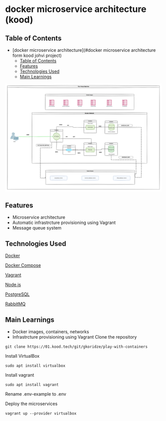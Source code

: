 # docker microservice architecture (kood)

## Table of Contents
- [docker microservice architecture](#docker microservice architecture form kood johvi project)
  - [Table of Contents](#table-of-contents)
  - [Features](#features)
  - [Technologies Used](#technologies-used)
  - [Main Learnings](#main-learnings)


![image](./assets/images/architecture.png)

## Features
- Microservice architecture
- Automatic infrastrcture provisioning using Vagrant
- Message queue system

## Technologies Used

[Docker](https://www.docker.com/)

[Docker Compose](https://docs.docker.com/compose/)

[Vagrant](https://www.vagrantup.com/)

[Node.js](https://nodejs.org/en)

[PostgreSQL](https://www.postgresql.org/)

[RabbitMQ](https://www.rabbitmq.com/)


## Main Learnings
- Docker images, containers, networks
- Infrastrcture provisioning using Vagrant
Clone the repository
```
git clone https://01.kood.tech/git/gkoridze/play-with-containers
```
Install VirtualBox
```
sudo apt install virtualbox
```

Install vagrant
```
sudo apt install vagrant
```

Rename .env-example to .env

Deploy the microservices
```
vagrant up --provider virtualbox
```
